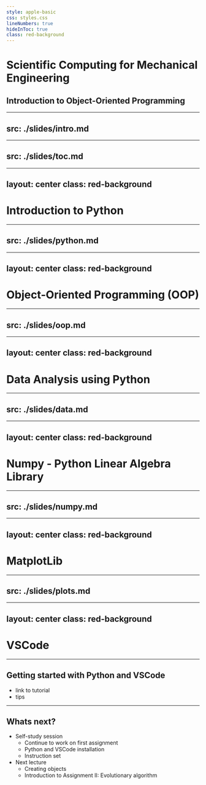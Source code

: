 ```yaml
---
style: apple-basic
css: styles.css
lineNumbers: true
hideInToc: true
class: red-background
---
```


#  Scientific Computing for Mechanical Engineering
##  Introduction to Object-Oriented Programming

---
src: ./slides/intro.md
---

<!-- slides imported from intro.md -->

---
src: ./slides/toc.md
---

<!-- table of contents -->

---
layout: center
class: red-background
---

# Introduction to Python

---
src: ./slides/python.md
---

<!-- slides imported from python.md -->

---
layout: center
class: red-background
---

# Object-Oriented Programming (OOP)

---
src: ./slides/oop.md
---

<!-- slides imported from oop.md -->

---
layout: center
class: red-background
---

# Data Analysis using Python

---
src: ./slides/data.md
---

<!-- slides imported from pandas.md -->

---
layout: center
class: red-background
---

# Numpy - Python Linear Algebra Library

---
src: ./slides/numpy.md
---

<!-- slides imported from numpy.md -->

---
layout: center
class: red-background
---

# MatplotLib

---
src: ./slides/plots.md
---

<!-- slides imported from plots.md -->

---
layout: center
class: red-background
---

# VSCode

---

## Getting started with Python and VSCode

- link to tutorial
- tips

---

## Whats next?

- Self-study session
    - Continue to work on first assignment
    - Python and VSCode installation
    - Instruction set
- Next lecture
    - Creating objects
    - Introduction to Assignment II: Evolutionary algorithm
